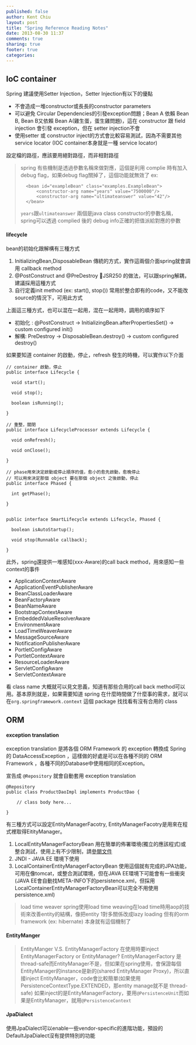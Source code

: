 ```yaml
---
published: false
author: Kent Chiu
layout: post
title: "Spring Reference Reading Notes"
date: 2013-08-30 11:37
comments: true
sharing: true
footer: true
categories: 
---
```



IoC container
-------



Spring 建議使用Setter Injection，Setter Injection有以下的優點
-	不會造成一堆constructor或長長的constructor parameters
-	可以避免 Circular Dependencies的引發exception問題；Bean A 依賴 Bean B, Bean B又依賴 Bean A(雞生蛋，蛋生雞問題)，這在 constructor 跟 field injection 會引發 exception，但在 setter injection不會
-	使用setter 或 constructor inject的方式會比較容易測試，因為不需要其他service locator (IOC container本身就是一種 service locator)



設定檔的路徑，應該要用絕對路徑，而非相對路徑

> spring 有些機制是透過參數名稱來做對應，這個是利用 complie 時有加入 debug flag，如果debug flag關掉了，這個功能就無效了
> ex: 
> 		
> 		<bean id="exampleBean" class="examples.ExampleBean">
>			<constructor-arg name="years" value="7500000"/>
>			<constructor-arg name="ultimateanswer" value="42"/>
>		</bean>
>
> `years`跟`ultimateanswer` 兩個是java class constructor的參數名稱，spring可以透過 complied 後的 debug info正確的把值派給對應的參數



#### lifecycle ####

bean的初始化跟解構有三種方式

1. 	InitializingBean,DisposableBean
	傳統的方式，實作這兩個介面spring就會調用 callback method
2. 	@PostConstruct and @PreDestroy
	JSR250 的做法，可以跟spring解耦，建議採用這種方式
3. 	自行定義init method (ex: start(), stop())
	常用於整合即有的code，又不能改source的情況下，可用此方式
	
上面這三種方式，也可以混在一起用，混在一起用時，調用的順序如下

- 初始化 : @PostConstruct -> InitializingBean.afterPropertiesSet() -> custom configured init() 
- 解構: PreDestroy -> DisposableBean.destroy() -> custom configured destroy()

如果要知道 container 的啟動，停止，refresh 發生的時機，可以實作以下介面
 	
 	// container 啟動，停止
	public interface Lifecycle {
	
	  void start();
	
	  void stop();
	
	  boolean isRunning();
	
	}	

	// 重整，關閉
	public interface LifecycleProcessor extends Lifecycle {
	
	  void onRefresh();
	
	  void onClose();
	
	}
	
	// phase用來決定啟動或停止順序的值，愈小的愈先啟動，愈晚停止
	// 可以用來決定那個 object 要在那個 object 之後啟動，停止
	public interface Phased {
	
	  int getPhase();
	
	}
	
	
	public interface SmartLifecycle extends Lifecycle, Phased {
	
	  boolean isAutoStartup();
	
	  void stop(Runnable callback);
	
	}


此外，spring還提供一堆感知(xxx-Aware)的call back method，用來感知一些context的事件


- ApplicationContextAware         
- ApplicationEventPublisherAware
- BeanClassLoaderAware
- BeanFactoryAware
- BeanNameAware
- BootstrapContextAware
- EmbeddedValueResolverAware
- EnvironmentAware
- LoadTimeWeaverAware
- MessageSourceAware
- NotificationPublisherAware
- PortletConfigAware
- PortletContextAware
- ResourceLoaderAware
- ServletConfigAware
- ServletContextAware

看 class name 大概就可以見文思義，知道有那些合用的call back method可以用。基本原則就是，如果需要知道 spring 在什麼時間做了什麼事的需求，就可以在`org.springframework.context` 這個 package 找找看有沒有合用的 class




ORM
---

#### exception translation ####

exception translation 是將各個 ORM Framework 的 exception 轉換成 Spring 的 DataAccessException ，這樣做的好處是可以在各種不同的 ORM Framework ，各種不同的Database中使用相同的Exception。

宣告成 `@Repository` 就會自動套用 exception translation

	@Repository
	public class ProductDaoImpl implements ProductDao {
	
	    // class body here...
	
	}



有三種方式可以設定EntityManagerFacotry, EntityManagerFacotry是用來在程式裡取得EitityManager。

1. LocalEntityManagerFactoryBean 用在簡單的佈署環境(獨立的應該程式)或整合測試，使用上有不少限制，請[參閱文件](http://static.springsource.org/spring/docs/current/javadoc-api/)
2. JNDI - JAVA EE 環境下使用
3. LocalContainerEntityManagerFactoryBean 使用這個就有完成的JPA功能，可用在像tomcat，或整合測試環境，但在JAVA EE環境下可能會有一些衝突(JAVA EE會自動找META-INFO下的persistence.xml，但採用LocalContainerEntityManagerFactoryBean可以完全不用使用persistence.xml)

> load time weaver
> spring使用load time weaving在load time時用aop的技術來改善entity的結構，像把entity 1對多關係改成lazy loading
> 但有的orm framework (ex: hibernate) 本身就有這個機制了


#### EntityManger ####

> EntityManger V.S. EntityManagerFactory
> 在使用時要inject EntityManagerFactory or EntityManager? EntityManagerFactory 是thread-safe而EntityManager不是，但如果在spring使用，會保證每個EntityManager的instance是新的(shared EntityManager Proxy)，所以直接inject EntityManager，code會比較簡單(如果使用PersistenceContextType.EXTENDED，那entity manage就不是 thread-safe)
> 如果inject的是EntityManagerFactory，要用`@PersistenceUnit`而如果是EntityManager，就用`@PersistenceContext`

#### JpaDialect ####
使用JpaDialect可以enable一些vendor-specific的進階功能，預設的DefaultJpaDialect沒有提供特別的功能

